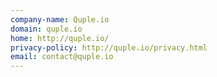 ```yaml
---
company-name: Quple.io
domain: quple.io
home: http://quple.io/
privacy-policy: http://quple.io/privacy.html
email: contact@quple.io
---
```




